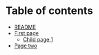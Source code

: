 # Table of contents

* [README](README.md)
* [First page](page-one/README.md)
  * [Child page 1](page-one/child-page-1.md)
* [Page two](page-two.md)

